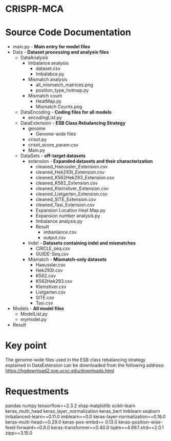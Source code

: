 # CRISPR-MCA



# Source Code Documentation

* main.py - **Main entry for model files**
* Data - **Dataset processing and analysis files**
  * DataAnalysis
    * Imbalance analysis 
      * dataset.csv
      * Imbalabce.py
    * Mismatch analysis
      * all_mismatch_matrices.png
      * position_type_hotmap.py
    * Mismatch count
      * HeatMap.py
      * Mismatch Counts.png
  * DataEncoding - **Coding files for all models**
    * encodingList.py
  * DataExtension - **ESB Class Rebalancing Strategy**
    * genome
      * Genome-wide files
    * crisot.py
    * crisot_score_param.csv
    * Main.py
  * DataSets - **off-target datasets**
    * extension - **Expanded datasets and their characterization**
      * cleaned_Haeussler_Extension.csv
      * cleaned_Hek293t_Extension.csv
      * cleaned_K562Hek293_Extension.csv
      * cleaned_K562_Extension.csv
      * cleaned_Kleinstiver_Extension.csv
      * cleaned_Listgarten_Extension.csv
      * cleaned_SITE_Extension.csv
      * cleaned_Tasi_Extension.csv
      * Expansion Location Heat Map.py
      * Expansion number analysis.py
      * Imbalance analysis.py
      * Result
        * imbanlance.csv
        * output.csv
    * Indel - **Datasets containing indel and mismatches**
      * CIRCLE_seq.csv
      * GUIDE-Seq.csv
    * Mismatch  - **Mismatch-only datasets**
      * Haeussler.csv
      * Hek293t.csv
      * K562.csv
      * K562Hek293.csv
      * Kleinstiver.csv
      * Listgarten.csv
      * SITE.csv
      * Tasi.csv
* Models - **All model files**
  * ModelList.py
  * mymodel.py
* Result



# Key point

The genome-wide files used in the ESB class rebalancing strategy explained in DataExtension can be downloaded from the following address:
https://hgdownload2.soe.ucsc.edu/downloads.html



# Requestments

pandas
numpy
tensorflow==2.3.2
shap
matplotlib
scikit-learn
keras_multi_head
keras_layer_normalization
keras_bert
imblearn
seaborn
imbalanced-learn==0.11.0
imblearn==0.0
keras-layer-normalization==0.16.0
keras-multi-head==0.29.0
keras-pos-embd== 0.13.0
keras-position-wise-feed-forward==0.8.0
keras-transformer==0.40.0
tqdm==4.66.1
xlrd==2.0.1
zipp==3.15.0
